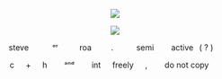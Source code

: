 <p align="center" width="100%"> <img src="https://komarev.com/ghpvc/?username=callthedoctor&label=rdj&color=140f06">

<p align="center" width="100%">
    <img src="https://i.postimg.cc/SxjR6yps/IMG-5119.gif">
    
</p>

<p align="center"> 
steve   ⠀ᵒʳ  ⠀roa ⠀⠀⠀.⠀⠀⠀⠀semi⠀⠀⠀active⠀( ? )
⠀<p align="center"> 
c⠀⠀+⠀⠀h⠀⠀⠀ᵃⁿᵈ⠀⠀⠀int⠀⠀freely⠀⠀,⠀⠀⠀do not copy⠀⠀

</p>
